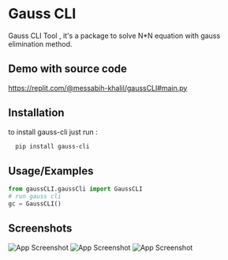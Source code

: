 
# Gauss CLI

Gauss CLI Tool , it's a package to solve N*N equation with gauss elimination method.
## Demo with  source code

https://replit.com/@messabih-khalil/gaussCLI#main.py


## Installation

to install gauss-cli just run :

```bash
  pip install gauss-cli
```
    
## Usage/Examples

```python
from gaussCLI.gaussCli import GaussCLI
# run gauss cli
gc = GaussCLI()
```


## Screenshots

![App Screenshot](https://mir-s3-cdn-cf.behance.net/project_modules/max_1200/46ac8d157952477.63829b23dfa29.png)
![App Screenshot](https://mir-s3-cdn-cf.behance.net/project_modules/max_1200/785332157952477.63829b23e0ab9.png)
![App Screenshot](https://mir-s3-cdn-cf.behance.net/project_modules/max_1200/6f690a157952477.63829b23e1a80.png)

